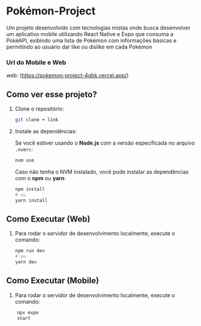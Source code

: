# Pokémon-Project

Um projeto desenvolvido com tecnologias mistas onde busca desenvolver um aplicativo mobile utilizando React Native e Expo que consuma a PokéAPI, exibindo uma lista de Pokémon com informações básicas e permitindo ao usuário dar like ou dislike em cada Pokémon

### Url do Mobile e Web

web: (https://pokemon-project-4qbk.vercel.app/)

## Como ver esse projeto?

1. Clone o repositório:

   ```bash
   git clone + link
   ```

2. Instale as dependências:

   Se você estiver usando o **Node.js** com a versão especificada no arquivo `.nvmrc`:

   ```bash
   nvm use
   ```

   Caso não tenha o NVM instalado, você pode instalar as dependências com o **npm** ou **yarn**:

   ```bash
   npm install
   # ou
   yarn install
   ```

## Como Executar (Web)

1. Para rodar o servidor de desenvolvimento localmente, execute o comando:

   ```bash
   npm run dev
   # ou
   yarn dev
   ```

## Como Executar (Mobile)

1. Para rodar o servidor de desenvolvimento localmente, execute o comando:

```bash
    npx expo
    start
```
